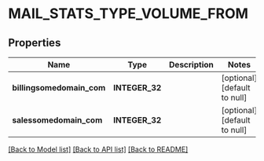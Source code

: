 # MAIL_STATS_TYPE_VOLUME_FROM

## Properties
Name | Type | Description | Notes
------------ | ------------- | ------------- | -------------
**billingsomedomain_com** | **INTEGER_32** |  | [optional] [default to null]
**salessomedomain_com** | **INTEGER_32** |  | [optional] [default to null]

[[Back to Model list]](../README.md#documentation-for-models) [[Back to API list]](../README.md#documentation-for-api-endpoints) [[Back to README]](../README.md)


